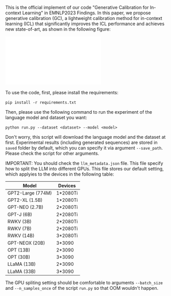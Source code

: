 This is the official implement of our code "Generative Calibration for In-context Learning" in EMNLP2023 Findings. In this paper, we propose generative calibration (GC), a lightweight calibration method for in-context learning (ICL) that significantly improves the ICL performance and achieves new state-of-art, as shown in the following figure:

![img](./img/4-shot.pdf)

To use the code, first, please install the requirements:

```
pip install -r requirements.txt
```

Then, please use the following command to run the experiment of the language model and dataset you want:

```
python run.py --dataset <dataset> --model <model>
```

Don't worry, this script will download the language model and the dataset at first. Experimental results (including generated sequences) are stored in `saved` folder by default, which you can specify it via argument `--save_path`. Please check the script for other arguments.

IMPORTANT: You should check the `llm_metadata.json` file. This file specify how to split the LLM into different GPUs. This file stores our default setting, which applyies to the devices in the following table:

| Model             | Devices  |
| ----------------- | -------- |
| GPT2-Large (774M) | 1*2080Ti |
| GPT2-XL (1.5B)    | 1*2080Ti |
| GPT-NEO (2.7B)    | 2*2080Ti |
| GPT-J (6B)        | 2*2080Ti |
| RWKV (3B)         | 2*2080Ti |
| RWKV (7B)         | 2*2080Ti |
| RWKV (14B)        | 3*2080Ti |
| GPT-NEOX (20B)    | 3*3090   |
| OPT (13B)         | 2*3090   |
| OPT (30B)         | 3*3090   |
| LLaMA (13B)       | 2*3090   |
| LLaMA (33B)       | 3*3090   |

The GPU spliting setting should be comfortable to arguments `--batch_size` and `--n_samples_once` of the script `run.py` so that OOM wouldn't happen.
